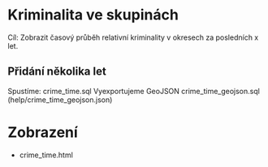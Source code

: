 # Kriminalita ve skupinách

Cíl: Zobrazit časový průběh relativní kriminality v okresech za posledních x let.

## Přidání několika let

Spustíme: crime_time.sql
Vyexportujeme GeoJSON crime_time_geojson.sql (help/crime_time_geojson.json)

# Zobrazení

- crime_time.html

